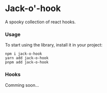 # Jack-o'-hook

A spooky collection of react hooks.

### Usage
To start using the library, install it in your project:

```
npm i jack-o-hook
yarn add jack-o-hook
pnpm add jack-o-hook
```

### Hooks

Comming soon...
